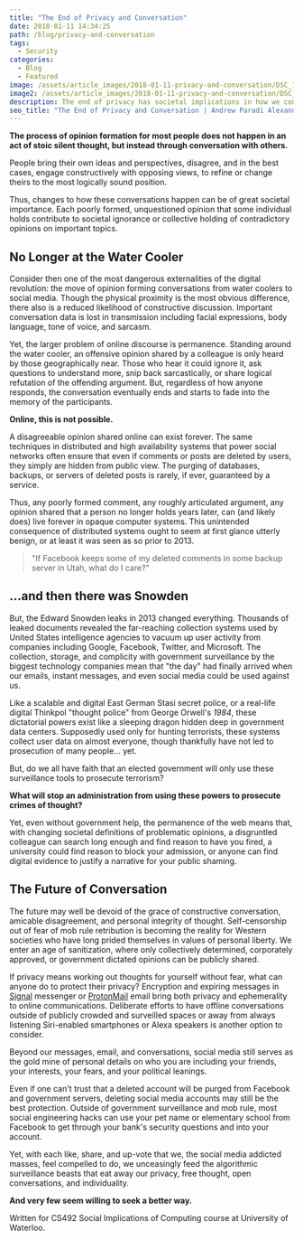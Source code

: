 ```yaml
---
title: "The End of Privacy and Conversation"
date: 2018-01-11 14:34:25
path: /blog/privacy-and-conversation
tags:
  - Security
categories:
  - Blog
  - Featured
image: /assets/article_images/2018-01-11-privacy-and-conversation/DSC_1582-2500c.png
image2: /assets/article_images/2018-01-11-privacy-and-conversation/DSC_1582-500c.png
description: The end of privacy has societal implications in how we converse and run a democracy.
seo_title: "The End of Privacy and Conversation | Andrew Paradi Alexander"
---
```


**The process of opinion formation for most people does not happen in an act of stoic silent thought, but instead through conversation with others.**

People bring their own ideas and perspectives, disagree, and in the best cases, engage constructively with opposing views, to refine or change theirs to the most logically sound position.

Thus, changes to how these conversations happen can be of great societal importance. Each poorly formed, unquestioned opinion that some individual holds contribute to societal ignorance or collective holding of contradictory opinions on important topics.

## No Longer at the Water Cooler

Consider then one of the most dangerous externalities of the digital revolution: the move of opinion forming conversations from water coolers to social media. Though the physical proximity is the most obvious difference, there also is a reduced likelihood of constructive discussion. Important conversation data is lost in transmission including facial expressions, body language, tone of voice, and sarcasm.

Yet, the larger problem of online discourse is permanence. Standing around the water cooler, an offensive opinion shared by a colleague is only heard by those geographically near. Those who hear it could ignore it, ask questions to understand more, snip back sarcastically, or share logical refutation of the offending argument. But, regardless of how anyone responds, the conversation eventually ends and starts to fade into the memory of the participants.

**Online, this is not possible.**

A disagreeable opinion shared online can exist forever. The same techniques in distributed and high availability systems that power social networks often ensure that even if comments or posts are deleted by users, they simply are hidden from public view. The purging of databases, backups, or servers of deleted posts is rarely, if ever, guaranteed by a service.

Thus, any poorly formed comment, any roughly articulated argument, any opinion shared that a person no longer holds years later, can (and likely does) live forever in opaque computer systems. This unintended consequence of distributed systems ought to seem at first glance utterly benign, or at least it was seen as so prior to 2013.

> "If Facebook keeps some of my deleted comments in some backup server in Utah, what do I care?"

## ...and then there was Snowden

But, the Edward Snowden leaks in 2013 changed everything. Thousands of leaked documents revealed the far-reaching collection systems used by United States intelligence agencies to vacuum up user activity from companies including Google, Facebook, Twitter, and Microsoft. The collection, storage, and complicity with government surveillance by the biggest technology companies mean that "the day" had finally arrived when our emails, instant messages, and even social media could be used against us.

Like a scalable and digital East German Stasi secret police, or a real-life digital Thinkpol "thought police" from George Orwell's _1984_, these dictatorial powers exist like a sleeping dragon hidden deep in government data centers. Supposedly used only for hunting terrorists, these systems collect user data on almost everyone, though thankfully have not led to prosecution of many people... yet.

But, do we all have faith that an elected government will only use these surveillance tools to prosecute terrorism?

**What will stop an administration from using these powers to prosecute crimes of thought?**

Yet, even without government help, the permanence of the web means that, with changing societal definitions of problematic opinions, a disgruntled colleague can search long enough and find reason to have you fired, a university could find reason to block your admission, or anyone can find digital evidence to justify a narrative for your public shaming.

## The Future of Conversation

The future may well be devoid of the grace of constructive conversation, amicable disagreement, and personal integrity of thought. Self-censorship out of fear of mob rule retribution is becoming the reality for Western societies who have long prided themselves in values of personal liberty. We enter an age of sanitization, where only collectively determined, corporately approved, or government dictated opinions can be publicly shared.

If privacy means working out thoughts for yourself without fear, what can anyone do to protect their privacy? Encryption and expiring messages in [Signal](https://www.signal.org/) messenger or [ProtonMail](https://protonmail.com/) email bring both privacy and ephemerality to online communications. Deliberate efforts to have offline conversations outside of publicly crowded and surveilled spaces or away from always listening Siri-enabled smartphones or Alexa speakers is another option to consider.

Beyond our messages, email, and conversations, social media still serves as the gold mine of personal details on who you are including your friends, your interests, your fears, and your political leanings.

Even if one can't trust that a deleted account will be purged from Facebook and government servers, deleting social media accounts may still be the best protection. Outside of government surveillance and mob rule, most social engineering hacks can use your pet name or elementary school from Facebook to get through your bank's security questions and into your account.

Yet, with each like, share, and up-vote that we, the social media addicted masses, feel compelled to do, we unceasingly feed the algorithmic surveillance beasts that eat away our privacy, free thought, open conversations, and individuality.

**And very few seem willing to seek a better way.**

Written for CS492 Social Implications of Computing course at University of Waterloo.
